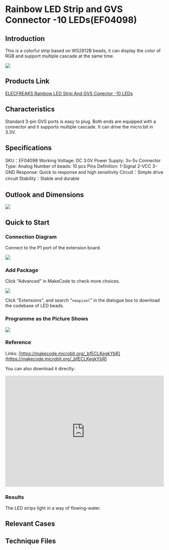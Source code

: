 ﻿# Rainbow LED Strip and GVS Connector -10 LEDs(EF04098)

## Introduction

 This is a colorful strip based on WS2812B beads, it can display the color of RGB and support multiple cascade at the same time.

 ![](https://wiki-media-ef.oss-cn-hongkong.aliyuncs.com//images/04098_0.jpg)

## Products Link

[ELECFREAKS Rainbow LED Strip And GVS Conector -10 LEDs](https://www.elecfreaks.com/neopixel-rainbow-led-strip-and-gvs-conector-10-leds.html)

## Characteristics


 Standard 3-pin GVS ports is easy to plug.
 Both ends are equipped with a connector and it supports multiple cascade.
 It can drive the micro:bit in 3.3V.

## Specifications


 SKU：EF04098
 Working Voltage: DC 3.0V
 Power Supply: 3v-5v
 Connector Type: Analog
 Number of beads: 10 pcs
 Pins Definition: 1-Signal 2-VCC 3-GND
 Response: Quick to response and high sensitivity
 Circuit：Simple drive circuit 
 Stability：Stable and durable

## Outlook and Dimensions


 ![](https://wiki-media-ef.oss-cn-hongkong.aliyuncs.com//images/04098_2.png)


## Quick to Start

### Connection Diagram

 Connect to the P1 port of the extension board.

 ![](https://wiki-media-ef.oss-cn-hongkong.aliyuncs.com//images/04098_5.png)

### Add Package

Click "Advanced" in MakeCode to check more choices.

 ![](https://wiki-media-ef.oss-cn-hongkong.aliyuncs.com//images/smtcNoB.png)

Click "Extensions", and search "`neopixel`" in the dialogue box to download the codebase of LED beads.


### Programme as the Picture Shows

  ![](https://wiki-media-ef.oss-cn-hongkong.aliyuncs.com//images/04098_3.png)

### Reference

Links: [https://makecode.microbit.org/_bfECLKegkYbR](https://makecode.microbit.org/_bfECLKegkYbR)

You can also download it directly: 

<div style="position:relative;height:0;padding-bottom:70%;overflow:hidden;"><iframe style="position:absolute;top:0;left:0;width:100%;height:100%;" src="https://makecode.microbit.org/#pub:_bfECLKegkYbR" frameborder="0" sandbox="allow-popups allow-forms allow-scripts allow-same-origin"></iframe></div>  


### Results

 The LED strips light in a way of flowing-water.

## Relevant Cases


## Technique Files

